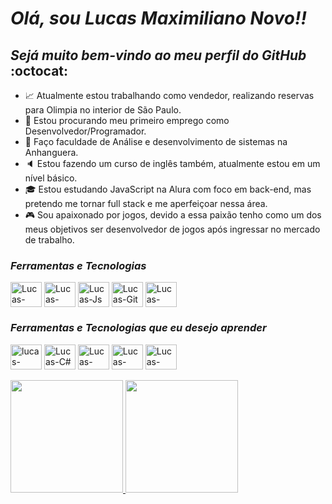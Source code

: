 # **_Olá, sou Lucas Maximiliano Novo!!_**
## _Sejá muito bem-vindo ao meu perfil do GitHub_ :octocat:

- :chart_with_upwards_trend: Atualmente estou trabalhando como vendedor, realizando reservas para Olimpia no interior de São Paulo.
- :mag_right: Estou procurando meu primeiro emprego como Desenvolvedor/Programador.
- :book: Faço faculdade de Análise e desenvolvimento de sistemas na Anhanguera.
- :speaker: Estou fazendo um curso de inglês também, atualmente estou em um nível básico.
- :mortar_board: Estou estudando JavaScript na Alura com foco em back-end, mas pretendo me tornar full stack e me aperfeiçoar nessa área.
- :video_game: Sou apaixonado por jogos, devido a essa paixão tenho como um dos meus objetivos ser desenvolvedor de jogos após ingressar no mercado de trabalho.

### _Ferramentas e Tecnologias_
<div style="display: inline_block">
  <img align="center" alt="Lucas-HTML" height="40" width="50" src="https://cdn.jsdelivr.net/gh/devicons/devicon@latest/icons/html5/html5-original.svg"> 
  <img align="center" alt="Lucas-CSS" height="40" width="50" src="https://cdn.jsdelivr.net/gh/devicons/devicon@latest/icons/css3/css3-original.svg">
  <img align="center" alt="Lucas-Js" height="40" width="50" src="https://cdn.jsdelivr.net/gh/devicons/devicon@latest/icons/javascript/javascript-original.svg">
  <img align="center" alt="Lucas-Git" height="40" width="50" src="https://cdn.jsdelivr.net/gh/devicons/devicon@latest/icons/git/git-original.svg">
  <img align="center" alt="Lucas-Github" height="40" width="50" src="https://cdn.jsdelivr.net/gh/devicons/devicon@latest/icons/github/github-original.svg">
</div>

### _Ferramentas e Tecnologias que eu desejo aprender_
<div style="display: inline_block">
  <img align="center" alt="lucas-React" height="40" width="50" src="https://cdn.jsdelivr.net/gh/devicons/devicon@latest/icons/react/react-original.svg"/>
  <img align="center" alt="Lucas-C#" height="40" width="50" src="https://cdn.jsdelivr.net/gh/devicons/devicon@latest/icons/csharp/csharp-plain.svg"/>
  <img align="center" alt="Lucas-C++" height="40" width="50" src="https://cdn.jsdelivr.net/gh/devicons/devicon@latest/icons/cplusplus/cplusplus-plain.svg"/>
  <img align="center" alt="Lucas-Unrealengine" height="40" width="50" src="https://cdn.jsdelivr.net/gh/devicons/devicon@latest/icons/unrealengine/unrealengine-original.svg"/>
  <img align="center" alt="Lucas-Unity" height="40" width="50" src="https://cdn.jsdelivr.net/gh/devicons/devicon@latest/icons/unity/unity-plain.svg"/>
</div>  
<br>
<div>
<a href="https://github.com/LucasMaximilianoNovo">
<img loading="lazy" height="180em" src="https://github-readme-stats.vercel.app/api/top-langs/?username=LucasMaximilianoNovo&layout=compact&langs_count=7&theme=dracula"/>
<img loading="lazy" height="180em" src="https://github-readme-stats.vercel.app/api?username=LucasMaximilianoNovo&show_icons=true&theme=dracula&include_all_commits=true&count_private=true"/>
</div>
